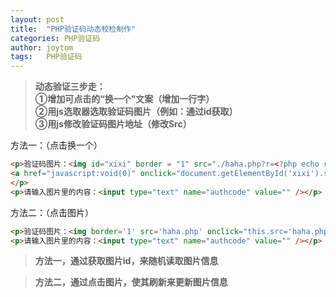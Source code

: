```yaml
---
layout: post
title:  "PHP验证码动态校检制作"
categories: PHP验证码
author: joytom
tags:   PHP验证码
---
```


>**动态验证三步走：<br/>
①增加可点击的“换一个”文案（增加一行字）<br/>
②用js选取器选取验证码图片（例如：通过id获取）<br/>
③用js修改验证码图片地址（修改Src）**

方法一：（点击换一个）
```html
<p>验证码图片：<img id="xixi" border = "1" src="./haha.php?r=<?php echo rand();?>" />
<a href="javascript:void(0)" onclick="document.getElementById('xixi').src='./haha.php?r='+Math.random()">换一个</a>
</p>
<p>请输入图片里的内容：<input type="text" name="authcode" value="" /></p>
```
方法二：（点击图片）
```html
<p>验证码图片：<img border='1' src='haha.php' onclick="this.src='haha.php?t=' + Math.random()" title="点击刷新"/></p>
<p>请输入图片里的内容：<input type="text" name="authcode" value="" /></p>
```
>**方法一，通过获取图片id，来随机读取图片信息**

>**方法二，通过点击图片，使其刷新来更新图片信息**
